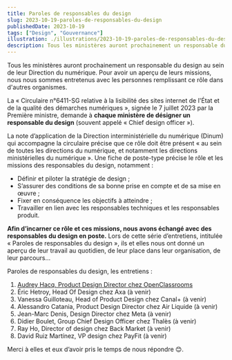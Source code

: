 ```yaml
---
title: Paroles de responsables du design
slug: 2023-10-19-paroles-de-responsables-du-design
publishedDate: 2023-10-19
tags: ["Design", "Gouvernance"]
illustration: ./illustrations/2023-10-19-paroles-de-responsables-du-design.png
description: Tous les ministères auront prochainement un responsable du design au sein de leur Direction du numérique. Pour avoir un aperçu de leurs missions, nous nous sommes entretenus avec les personnes remplissant ce rôle dans d'autres organismes.
---
```


<p class="fr-text--lead">Tous les ministères auront prochainement un responsable du design au sein de leur Direction du numérique. Pour avoir un aperçu de leurs missions, nous nous sommes entretenus avec les personnes remplissant ce rôle dans d'autres organismes. 
</p>

La «&nbsp;Circulaire n°6411-SG relative à la lisibilité des sites internet de l'État et de la qualité des démarches numériques&nbsp;», signée le 7 juillet 2023 par la Première ministre, demande à **chaque ministère de désigner un responsable du design** (souvent appelé «&nbsp;Chief design officer&nbsp;»).

La note d’application de la Direction interministérielle du numérique (Dinum) qui accompagne la circulaire précise que ce rôle doit être présent «&nbsp;au sein de toutes les directions du numérique, et notamment les directions ministérielles du numérique&nbsp;». Une fiche de poste-type précise le rôle et les missions des responsables du design, notamment :

- Définir et piloter la stratégie de design&nbsp;;
- S’assurer des conditions de sa bonne prise en compte et de sa mise en œuvre&nbsp;;
- Fixer en conséquence les objectifs à atteindre&nbsp;;
- Travailler en lien avec les responsables techniques et les responsables produit.

**Afin d’incarner ce rôle et ces missions, nous avons échangé avec des responsables du design en poste.** Lors de cette série d’entretiens, intitulée «&nbsp;Paroles de responsables du design&nbsp;», ils et elles nous ont donné un aperçu de leur travail au quotidien, de leur place dans leur organisation, de leur parcours…

Paroles de responsables du design, les entretiens&nbsp;:

1. [Audrey Hacq, Product Design Director chez OpenClassrooms](/entretiens/audrey-hacq/)
2. Éric  Hetroy, Head Of Design chez Axa (à venir)
3. Vanessa Guilloteau, Head of Product Design chez Canal+ (à venir)
4. Alessandro Catania, Product Design Director chez Air Liquide (à venir)
5. Jean-Marc Denis, Design Director chez Meta (à venir)
6. Didier Boulet, Group Chief Design Officer chez Thalès (à venir)
7. Ray Ho, Director of design chez Back Market (à venir)
8. David Ruiz Martínez, VP design chez PayFit (à venir)

Merci à elles et eux d’avoir pris le temps de nous répondre 😊.
